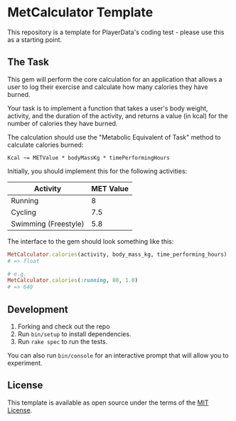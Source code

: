 # MetCalculator Template

This repository is a template for PlayerData's coding test - please use this as
a starting point.


## The Task

This gem will perform the core calculation for an application that allows a user
to log their exercise and calculate how many calories they have burned.

Your task is to implement a function that takes a user's body weight, activity,
and the duration of the activity, and returns a value (in kcal) for the number
of calories they have burned.

The calculation should use the "Metabolic Equivalent of Task" method to calculate
calories burned:

```
Kcal ~= METValue * bodyMassKg * timePerformingHours
```

Initially, you should implement this for the following activities:

| Activity             | MET Value |
|----------------------|-----------|
| Running              | 8         |
| Cycling              | 7.5       |
| Swimming (Freestyle) | 5.8       |

The interface to the gem should look something like this:

```rb
MetCalculator.calories(activity, body_mass_kg, time_performing_hours)
# => float

# e.g.
MetCalculator.calories(:running, 80, 1.0)
# => 640
```

## Development

1) Forking and check out the repo
2) Run `bin/setup` to install dependencies.
3) Run `rake spec` to run the tests.

You can also run `bin/console` for an interactive prompt that will allow you to experiment.

## License

This template is available as open source under the terms of the
[MIT License](https://opensource.org/licenses/MIT).
